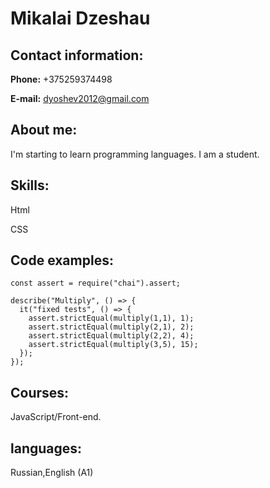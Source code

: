 # Mikalai Dzeshau

## Contact information:

**Phone:** +375259374498

**E-mail:** dyoshev2012@gmail.com

## About me:

I'm starting to learn programming languages. I am a student.

## Skills:

Html

CSS

## Code examples:
```
const assert = require("chai").assert;

describe("Multiply", () => {
  it("fixed tests", () => {
    assert.strictEqual(multiply(1,1), 1);
    assert.strictEqual(multiply(2,1), 2);
    assert.strictEqual(multiply(2,2), 4);
    assert.strictEqual(multiply(3,5), 15);   
  });
});
```

## Courses:

JavaScript/Front-end.

## languages:

Russian,English (A1)